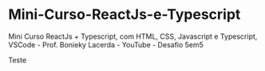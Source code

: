 # Mini-Curso-ReactJs-e-Typescript
Mini Curso ReactJs + Typescript, com HTML, CSS, Javascript e Typescript, VSCode - Prof. Bonieky Lacerda - YouTube - Desafio 5em5


Teste